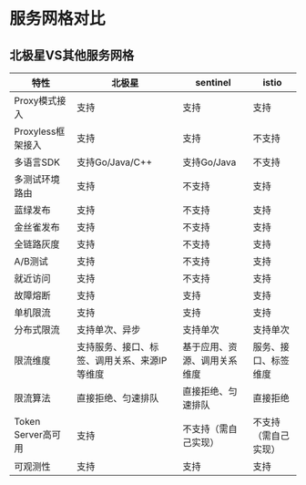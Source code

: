 
# 服务网格对比

## 北极星VS其他服务网格

| 特性               | 北极星                                       | sentinel       | istio                |
| ------------------ | -------------------------------------------- |----------------| -------------------- |
| Proxy模式接入      | 支持                                         | 支持             | 支持                 |
| Proxyless框架接入  | 支持                                         | 支持             | 不支持               |
| 多语言SDK          | 支持Go/Java/C++                              | 支持Go/Java      | 不支持               |
| 多测试环境路由     | 支持                                         | 不支持            | 支持                 |
| 蓝绿发布           | 支持                                         | 不支持            | 支持                 |
| 金丝雀发布         | 支持                                         | 不支持            | 支持                 |
| 全链路灰度         | 支持                                         | 不支持            | 支持                 |
| A/B测试            | 支持                                         | 不支持            | 支持                 |
| 就近访问           | 支持                                         | 不支持            | 支持                 |
| 故障熔断           | 支持                                         | 支持             | 支持                 |
| 单机限流           | 支持                                         | 支持             | 支持                 |
| 分布式限流         | 支持单次、异步                               | 支持单次           | 支持单次             |
| 限流维度           | 支持服务、接口、标签、调用关系、来源IP等维度 | 基于应用、资源、调用关系维度 | 服务、接口、标签维度 |
| 限流算法           | 直接拒绝、匀速排队                           | 直接拒绝、匀速排队      | 直接拒绝             |
| Token Server高可用 | 支持                                         | 不支持（需自己实现）     | 不支持（需自己实现） |
| 可观测性           | 支持                                         | 支持             | 支持                 |

